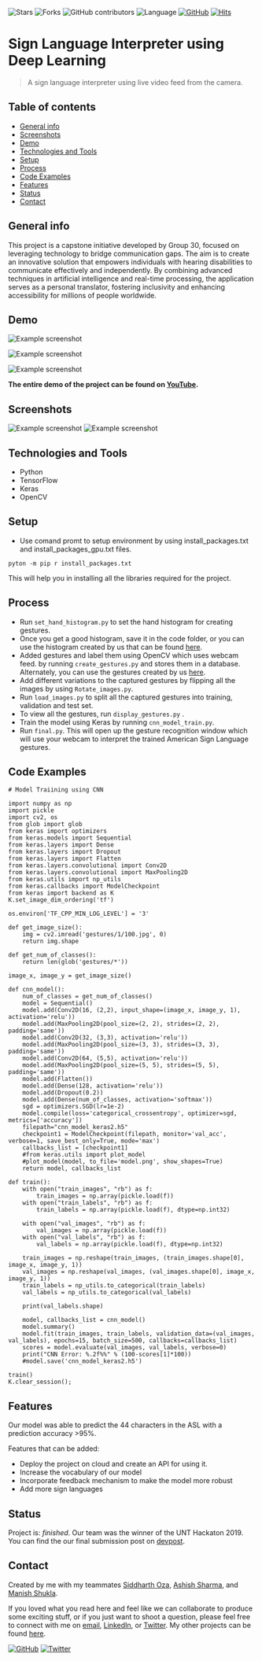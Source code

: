 ![Stars](https://img.shields.io/github/stars/harshbg/Sign-Language-Interpreter-using-Deep-Learning.svg?style=social)
![Forks](https://img.shields.io/github/forks/harshbg/Sign-Language-Interpreter-using-Deep-Learning.svg?style=social)
![GitHub contributors](https://img.shields.io/github/contributors/harshbg/Sign-Language-Interpreter-using-Deep-Learning.svg)
![Language](https://img.shields.io/github/languages/top/harshbg/Sign-Language-Interpreter-using-Deep-Learning.svg)
[![GitHub](https://img.shields.io/github/license/harshbg/Sign-Language-Interpreter-using-Deep-Learning.svg)](https://choosealicense.com/licenses/mit)
[![Hits](https://hits.seeyoufarm.com/api/count/incr/badge.svg?url=https%3A%2F%2Fgithub.com%2Fharshbg%2FSign-Language-Interpreter-using-Deep-Learning&count_bg=%2379C83D&title_bg=%23555555&icon=&icon_color=%23E7E7E7&title=hits&edge_flat=false)](https://hits.seeyoufarm.com)


# Sign Language Interpreter using Deep Learning
> A sign language interpreter using live video feed from the camera. 

## Table of contents
* [General info](#general-info)
* [Screenshots](#screenshots)
* [Demo](#demo)
* [Technologies and Tools](#technologies-and-tools)
* [Setup](#setup)
* [Process](#process)
* [Code Examples](#code-examples)
* [Features](#features)
* [Status](#status)
* [Contact](#contact)

## General info

This project is a capstone initiative developed by Group 30, focused on leveraging technology to bridge communication gaps. The aim is to create an innovative solution that empowers individuals with hearing disabilities to communicate effectively and independently. By combining advanced techniques in artificial intelligence and real-time processing, the application serves as a personal translator, fostering inclusivity and enhancing accessibility for millions of people worldwide.


## Demo
![Example screenshot](./img/demo4.gif)



![Example screenshot](./img/demo2.gif)



![Example screenshot](./img/demo3.gif)


**The entire demo of the project can be found on [YouTube](https://link.harshgupta.com/acd72).**


## Screenshots

![Example screenshot](./img/Capture1.PNG)
![Example screenshot](./img/Capture.PNG)

## Technologies and Tools
* Python 
* TensorFlow
* Keras
* OpenCV

## Setup

* Use comand promt to setup environment by using install_packages.txt and install_packages_gpu.txt files. 
 
`pyton -m pip r install_packages.txt`

This will help you in installing all the libraries required for the project.

## Process

* Run `set_hand_histogram.py` to set the hand histogram for creating gestures. 
* Once you get a good histogram, save it in the code folder, or you can use the histogram created by us that can be found [here](https://github.com/harshbg/Sign-Language-Interpreter-using-Deep-Learning/blob/master/Code/hist).
* Added gestures and label them using OpenCV which uses webcam feed. by running `create_gestures.py` and stores them in a database. Alternately, you can use the gestures created by us [here](https://github.com/harshbg/Sign-Language-Interpreter-using-Deep-Learning/tree/master/Code).
* Add different variations to the captured gestures by flipping all the images by using `Rotate_images.py`.
* Run `load_images.py` to split all the captured gestures into training, validation and test set. 
* To view all the gestures, run `display_gestures.py` .
* Train the model using Keras by running `cnn_model_train.py`.
* Run `final.py`. This will open up the gesture recognition window which will use your webcam to interpret the trained American Sign Language gestures.  

## Code Examples

````
# Model Traiining using CNN

import numpy as np
import pickle
import cv2, os
from glob import glob
from keras import optimizers
from keras.models import Sequential
from keras.layers import Dense
from keras.layers import Dropout
from keras.layers import Flatten
from keras.layers.convolutional import Conv2D
from keras.layers.convolutional import MaxPooling2D
from keras.utils import np_utils
from keras.callbacks import ModelCheckpoint
from keras import backend as K
K.set_image_dim_ordering('tf')

os.environ['TF_CPP_MIN_LOG_LEVEL'] = '3'

def get_image_size():
	img = cv2.imread('gestures/1/100.jpg', 0)
	return img.shape

def get_num_of_classes():
	return len(glob('gestures/*'))

image_x, image_y = get_image_size()

def cnn_model():
	num_of_classes = get_num_of_classes()
	model = Sequential()
	model.add(Conv2D(16, (2,2), input_shape=(image_x, image_y, 1), activation='relu'))
	model.add(MaxPooling2D(pool_size=(2, 2), strides=(2, 2), padding='same'))
	model.add(Conv2D(32, (3,3), activation='relu'))
	model.add(MaxPooling2D(pool_size=(3, 3), strides=(3, 3), padding='same'))
	model.add(Conv2D(64, (5,5), activation='relu'))
	model.add(MaxPooling2D(pool_size=(5, 5), strides=(5, 5), padding='same'))
	model.add(Flatten())
	model.add(Dense(128, activation='relu'))
	model.add(Dropout(0.2))
	model.add(Dense(num_of_classes, activation='softmax'))
	sgd = optimizers.SGD(lr=1e-2)
	model.compile(loss='categorical_crossentropy', optimizer=sgd, metrics=['accuracy'])
	filepath="cnn_model_keras2.h5"
	checkpoint1 = ModelCheckpoint(filepath, monitor='val_acc', verbose=1, save_best_only=True, mode='max')
	callbacks_list = [checkpoint1]
	#from keras.utils import plot_model
	#plot_model(model, to_file='model.png', show_shapes=True)
	return model, callbacks_list

def train():
	with open("train_images", "rb") as f:
		train_images = np.array(pickle.load(f))
	with open("train_labels", "rb") as f:
		train_labels = np.array(pickle.load(f), dtype=np.int32)

	with open("val_images", "rb") as f:
		val_images = np.array(pickle.load(f))
	with open("val_labels", "rb") as f:
		val_labels = np.array(pickle.load(f), dtype=np.int32)

	train_images = np.reshape(train_images, (train_images.shape[0], image_x, image_y, 1))
	val_images = np.reshape(val_images, (val_images.shape[0], image_x, image_y, 1))
	train_labels = np_utils.to_categorical(train_labels)
	val_labels = np_utils.to_categorical(val_labels)

	print(val_labels.shape)

	model, callbacks_list = cnn_model()
	model.summary()
	model.fit(train_images, train_labels, validation_data=(val_images, val_labels), epochs=15, batch_size=500, callbacks=callbacks_list)
	scores = model.evaluate(val_images, val_labels, verbose=0)
	print("CNN Error: %.2f%%" % (100-scores[1]*100))
	#model.save('cnn_model_keras2.h5')

train()
K.clear_session();

````

## Features
Our model was able to predict the 44 characters in the ASL with a prediction accuracy >95%.

Features that can be added:
* Deploy the project on cloud and create an API for using it.
* Increase the vocabulary of our model
* Incorporate feedback mechanism to make the model more robust
* Add more sign languages

## Status
Project is: _finished_. Our team was the winner of the UNT Hackaton 2019. You can find the our final submission post on [devpost](https://rebrand.ly/754c5). 

## Contact
Created by me with my teammates [Siddharth Oza](https://github.com/siddharthoza), [Ashish Sharma](https://github.com/ashish1993utd), and [Manish Shukla](https://github.com/Manishms18).

If you loved what you read here and feel like we can collaborate to produce some exciting stuff, or if you
just want to shoot a question, please feel free to connect with me on <a href="hello@harshgupta.com" target="_blank">email</a>, 
<a href="https://link.harshgupta.com/c9a5b" target="_blank">LinkedIn</a>, or 
<a href="https://link.harshgupta.com/34c63" target="_blank">Twitter</a>. 
My other projects can be found [here](https://link.harshgupta.com/85f2e).

[![GitHub](https://img.shields.io/github/followers/harshbg.svg?style=social)](https://link.harshgupta.com/e144a)
[![Twitter](https://img.shields.io/twitter/follow/harshbg.svg?style=social)](https://link.harshgupta.com/34c63)

